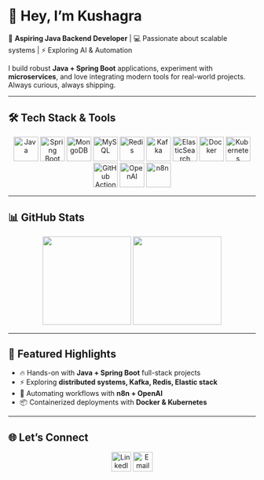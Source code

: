 # 👋 Hey, I’m Kushagra  

🚀 **Aspiring Java Backend Developer** | 💻 Passionate about scalable systems | ⚡ Exploring AI & Automation  

I build robust **Java + Spring Boot** applications, experiment with **microservices**, and love integrating modern tools for real-world projects.  
Always curious, always shipping.  

---

## 🛠️ Tech Stack & Tools  

<p align="center">
  <!-- Core -->
  <img src="https://cdn.jsdelivr.net/gh/devicons/devicon/icons/java/java-original.svg" height="50" alt="Java" />
  <img src="https://cdn.jsdelivr.net/gh/devicons/devicon/icons/spring/spring-original.svg" height="50" alt="Spring Boot" />

  <!-- Databases -->
  <img src="https://cdn.jsdelivr.net/gh/devicons/devicon/icons/mongodb/mongodb-original.svg" height="50" alt="MongoDB" />
  <img src="https://cdn.jsdelivr.net/gh/devicons/devicon/icons/mysql/mysql-original.svg" height="50" alt="MySQL" />
  <img src="https://cdn.jsdelivr.net/gh/devicons/devicon/icons/redis/redis-original.svg" height="50" alt="Redis" />

  <!-- Messaging / Search -->
  <img src="https://cdn.jsdelivr.net/gh/devicons/devicon/icons/apachekafka/apachekafka-original.svg" height="50" alt="Kafka" />
  <img src="https://cdn.jsdelivr.net/gh/devicons/devicon/icons/elasticsearch/elasticsearch-original.svg" height="50" alt="ElasticSearch" />

  <!-- DevOps -->
  <img src="https://cdn.jsdelivr.net/gh/devicons/devicon/icons/docker/docker-original.svg" height="50" alt="Docker" />
  <img src="https://cdn.jsdelivr.net/gh/devicons/devicon/icons/kubernetes/kubernetes-plain.svg" height="50" alt="Kubernetes" />
  <img src="https://cdn.jsdelivr.net/gh/devicons/devicon/icons/githubactions/githubactions-original.svg" height="50" alt="GitHub Actions" />

  <!-- AI & Automation -->
  <img src="https://avatars.githubusercontent.com/u/14957082?s=200&v=4" height="50" alt="OpenAI" />
  <img src="https://avatars.githubusercontent.com/u/45487711?s=200&v=4" height="50" alt="n8n" />
</p>


---

## 📊 GitHub Stats  

<p align="center">
  <img src="https://github-readme-stats.vercel.app/api?username=Thecoderkushagra&show_icons=true&theme=radical" height="180" />
  <img src="https://github-readme-streak-stats.herokuapp.com/?user=Thecoderkushagra&theme=radical" height="180" />
</p>

---

## 🌟 Featured Highlights  

- 🔥 Hands-on with **Java + Spring Boot** full-stack projects  
- ⚡ Exploring **distributed systems, Kafka, Redis, Elastic stack**  
- 🤖 Automating workflows with **n8n + OpenAI**  
- 📦 Containerized deployments with **Docker & Kubernetes**  

---

## 🌐 Let’s Connect  

<p align=center>
  <a href="https://www.linkedin.com/in/YOUR_LINKEDIN"><img src="https://cdn.jsdelivr.net/gh/devicons/devicon/icons/linkedin/linkedin-original.svg" height="40" alt="LinkedIn"/></a>
  <a href="mailto:YOUR_EMAIL"><img src="https://cdn.jsdelivr.net/gh/devicons/devicon/icons/google/google-original.svg" height="40" alt="Email"/></a>
</p>
